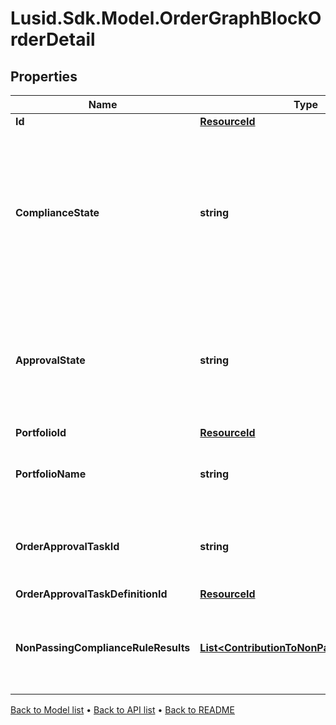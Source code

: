 # Lusid.Sdk.Model.OrderGraphBlockOrderDetail

## Properties

Name | Type | Description | Notes
------------ | ------------- | ------------- | -------------
**Id** | [**ResourceId**](ResourceId.md) |  | 
**ComplianceState** | **string** | The compliance state of this order. Possible values are &#39;Pending&#39;, &#39;Failed&#39;, &#39;Manually approved&#39;, &#39;Passed&#39; and &#39;Warning&#39;. | 
**ApprovalState** | **string** | The approval state of this order. Possible values are &#39;Pending&#39;, &#39;Rejected&#39; and &#39;Approved&#39;. | 
**PortfolioId** | [**ResourceId**](ResourceId.md) |  | [optional] 
**PortfolioName** | **string** | The name of the order&#39;s referenced Portfolio. | [optional] 
**OrderApprovalTaskId** | **string** | The task id associated with the approval state of the order. | [optional] 
**OrderApprovalTaskDefinitionId** | [**ResourceId**](ResourceId.md) |  | [optional] 
**NonPassingComplianceRuleResults** | [**List&lt;ContributionToNonPassingRuleDetail&gt;**](ContributionToNonPassingRuleDetail.md) | The details of compliance rules in non-passing states. | [optional] 

[Back to Model list](../README.md#documentation-for-models) &#8226; [Back to API list](../README.md#documentation-for-api-endpoints) &#8226; [Back to README](../README.md)

